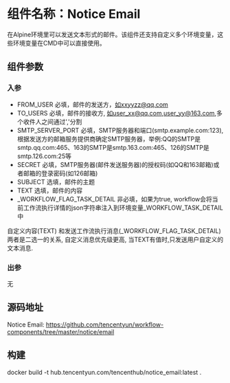 # 组件名称：Notice Email

在Alpine环境里可以发送文本形式的邮件。该组件还支持自定义多个环境变量，这些环境变量在CMD中可以直接使用。

## 组件参数

### 入参

* FROM_USER 必填，邮件的发送方，如xxyyzz@qq.com
* TO_USERS 必填，邮件的接收方, 如user_xx@qq.com,user_yy@163.com,多个收件人之间通过','分割
* SMTP_SERVER_PORT 必填，SMTP服务器和端口(smtp.example.com:123),根据发送方的邮箱服务提供商确定SMTP服务器，举例:QQ的SMTP是smtp.qq.com:465、163的SMTP是smtp.163.com:465、126的SMTP是smtp.126.com:25等
* SECRET 必填，SMTP服务器(邮件发送服务器)的授权码(如QQ和163邮箱)或者邮箱的登录密码(如126邮箱)
* SUBJECT 选填，邮件的主题
* TEXT 选填，邮件的内容
* _WORKFLOW_FLAG_TASK_DETAIL 非必填，如果为true, workflow会将当前工作流执行详情的json字符串注入到环境变量_WORKFLOW_TASK_DETAIL中

自定义内容(TEXT) 和发送工作流执行消息(_WORKFLOW_FLAG_TASK_DETAIL) 两者是二选一的关系, 自定义消息优先级更高, 当TEXT有值时,只发送用户自定义的文本消息.

### 出参

无

## 源码地址

Notice Email: <https://github.com/tencentyun/workflow-components/tree/master/notice/email>

## 构建

docker build -t hub.tencentyun.com/tencenthub/notice_email:latest .